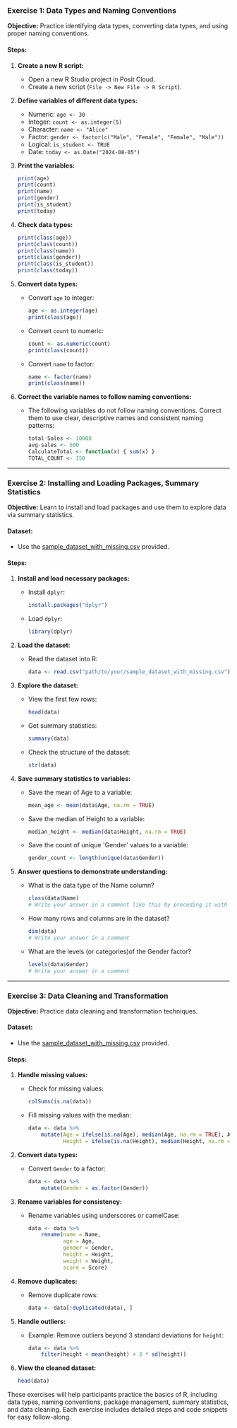 ### Exercise 1: Data Types and Naming Conventions
**Objective:** Practice identifying data types, converting data types, and using proper naming conventions.

#### Steps:
1. **Create a new R script:**
   - Open a new R Studio project in Posit Cloud.
   - Create a new script (`File -> New File -> R Script`).

2. **Define variables of different data types:**
   - Numeric: `age <- 30`
   - Integer: `count <- as.integer(5)`
   - Character: `name <- "Alice"`
   - Factor: `gender <- factor(c("Male", "Female", "Female", "Male"))`
   - Logical: `is_student <- TRUE`
   - Date: `today <- as.Date("2024-08-05")`

3. **Print the variables:**
   ```r
   print(age)
   print(count)
   print(name)
   print(gender)
   print(is_student)
   print(today)
   ```

4. **Check data types:**
   ```r
   print(class(age))
   print(class(count))
   print(class(name))
   print(class(gender))
   print(class(is_student))
   print(class(today))
   ```

5. **Convert data types:**
   - Convert `age` to integer:
     ```r
     age <- as.integer(age)
     print(class(age))
     ```
   - Convert `count` to numeric:
     ```r
     count <- as.numeric(count)
     print(class(count))
     ```
   - Convert `name` to factor:
     ```r
     name <- factor(name)
     print(class(name))
     ```

6. **Correct the variable names to follow naming conventions:**
   - The following variables do not follow naming conventions. Correct them to use clear, descriptive names and consistent naming patterns:
     ```r
     total-Sales <- 10000
     avg-sales <- 500
     CalculateTotal <- function(x) { sum(x) }
     TOTAL_COUNT <- 150
     ```



---

### Exercise 2: Installing and Loading Packages, Summary Statistics
**Objective:** Learn to install and load packages and use them to explore data via summary statistics.

#### Dataset:
- Use the [sample_dataset_with_missing.csv](sandbox:/mnt/data/sample_dataset_with_missing.csv) provided.

#### Steps:
1. **Install and load necessary packages:**
   - Install `dplyr`:
     ```r
     install.packages("dplyr")
     ```
   - Load `dplyr`:
     ```r
     library(dplyr)
     ```

2. **Load the dataset:**
   - Read the dataset into R:
     ```r
     data <- read.csv("path/to/your/sample_dataset_with_missing.csv")
     ```

3. **Explore the dataset:**
   - View the first few rows:
     ```r
     head(data)
     ```
   - Get summary statistics:
     ```r
     summary(data)
     ```
   - Check the structure of the dataset:
     ```r
     str(data)
     ```
4. **Save summary statistics to variables:**
   - Save the mean of Age to a variable:
     ```r
     mean_age <- mean(data$Age, na.rm = TRUE)
     ```
   - Save the median of Height to a variable:
     ```r
     median_height <- median(data$Height, na.rm = TRUE)
     ```
   - Save the count of unique 'Gender' values to a variable:
     ```r
     gender_count <- length(unique(data$Gender))
     ```
5. **Answer questions to demonstrate understanding:**
   - What is the data type of the Name column?
     ```r
     class(data$Name)
     # Write your answer in a comment like this by preceding it with a hashtag.
     ```
   - How many rows and columns are in the dataset?
     ```r
     dim(data)
     # Write your answer in a comment
     ```
   - What are the levels (or categories)of the Gender factor?
     ```r
     levels(data$Gender)
     # Write your answer in a comment
     ```
---

### Exercise 3: Data Cleaning and Transformation
**Objective:** Practice data cleaning and transformation techniques.

#### Dataset:
- Use the [sample_dataset_with_missing.csv](sandbox:/mnt/data/sample_dataset_with_missing.csv) provided.

#### Steps:
1. **Handle missing values:**
   - Check for missing values:
     ```r
     colSums(is.na(data))
     ```
   - Fill missing values with the median:
     ```r
     data <- data %>%
         mutate(Age = ifelse(is.na(Age), median(Age, na.rm = TRUE), Age),
                Height = ifelse(is.na(Height), median(Height, na.rm = TRUE), Height))
     ```

2. **Convert data types:**
   - Convert `Gender` to a factor:
     ```r
     data <- data %>%
         mutate(Gender = as.factor(Gender))
     ```

3. **Rename variables for consistency:**
   - Rename variables using underscores or camelCase:
     ```r
     data <- data %>%
         rename(name = Name,
                age = Age,
                gender = Gender,
                height = Height,
                weight = Weight,
                score = Score)
     ```

4. **Remove duplicates:**
   - Remove duplicate rows:
     ```r
     data <- data[!duplicated(data), ]
     ```

5. **Handle outliers:**
   - Example: Remove outliers beyond 3 standard deviations for `height`:
     ```r
     data <- data %>%
         filter(height < mean(height) + 3 * sd(height))
     ```

6. **View the cleaned dataset:**
   ```r
   head(data)
   ```

These exercises will help participants practice the basics of R, including data types, naming conventions, package management, summary statistics, and data cleaning. Each exercise includes detailed steps and code snippets for easy follow-along.

